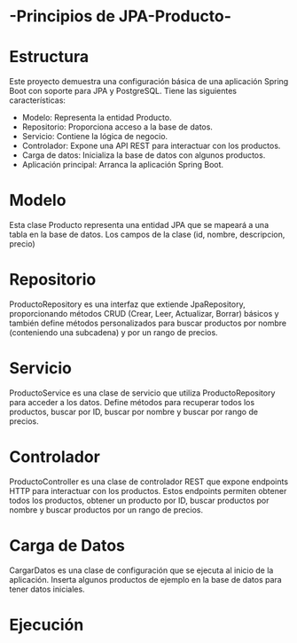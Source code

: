 # -Principios de JPA-Producto-

# Estructura
Este proyecto demuestra una configuración básica de una aplicación Spring Boot con soporte para JPA y PostgreSQL. Tiene las siguientes características:
- Modelo: Representa la entidad Producto.
- Repositorio: Proporciona acceso a la base de datos.
- Servicio: Contiene la lógica de negocio.
- Controlador: Expone una API REST para interactuar con los productos.
- Carga de datos: Inicializa la base de datos con algunos productos.
- Aplicación principal: Arranca la aplicación Spring Boot.

# Modelo
Esta clase Producto representa una entidad JPA que se mapeará a una tabla en la base de datos. Los campos de la clase (id, nombre, descripcion, precio)

# Repositorio
ProductoRepository es una interfaz que extiende JpaRepository, proporcionando métodos CRUD (Crear, Leer, Actualizar, Borrar) básicos y también define métodos personalizados para buscar productos por nombre (conteniendo una subcadena) y por un rango de precios.

# Servicio
ProductoService es una clase de servicio que utiliza ProductoRepository para acceder a los datos. Define métodos para recuperar todos los productos, buscar por ID, buscar por nombre y buscar por rango de precios.

# Controlador
ProductoController es una clase de controlador REST que expone endpoints HTTP para interactuar con los productos. Estos endpoints permiten obtener todos los productos, obtener un producto por ID, buscar productos por nombre y buscar productos por un rango de precios.

# Carga de Datos
CargarDatos es una clase de configuración que se ejecuta al inicio de la aplicación. Inserta algunos productos de ejemplo en la base de datos para tener datos iniciales.

# Ejecución
